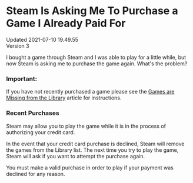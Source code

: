 # Steam Is Asking Me To Purchase a Game I Already Paid For
Updated 2021-07-10 19.49.55  
Version 3  

I bought a game through Steam and I was able to play for a little while, but now Steam is asking me to purchase the game again. What's the problem?  
  
  ### Important:
If you have not recently purchased a game please see the [Games are Missing from the Library](https://help.steampowered.com/en/faqs/view/78F3-4DEB-80B4-E346) article for instructions.  
  
### Recent Purchases
Steam may allow you to play the game while it is in the process of authorizing your credit card.  
  
In the event that your credit card purchase is declined, Steam will remove the games from the Library list. The next time you try to play the game, Steam will ask if you want to attempt the purchase again.  
  
You must make a valid purchase in order to play if your payment was declined for any reason.